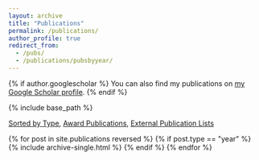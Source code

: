 ```yaml
---
layout: archive
title: "Publications"
permalink: /publications/
author_profile: true
redirect_from: 
  - /pubs/
  - /publications/pubsbyyear/
---
```




{% if author.googlescholar %}
  You can also find my publications on <a href="{{author.googlescholar}}" target="_blank">my Google Scholar profile</a>.
{% endif %}

{% include base_path %}

[Sorted by Type](/publications/pubsbytype), [Award Publications](/publications/pubs-awards), [External Publication Lists](/publications/lists)

{% for post in site.publications reversed %}
  {% if post.type == "year" %}
    {% include archive-single.html %}
  {% endif %}
{% endfor %}
